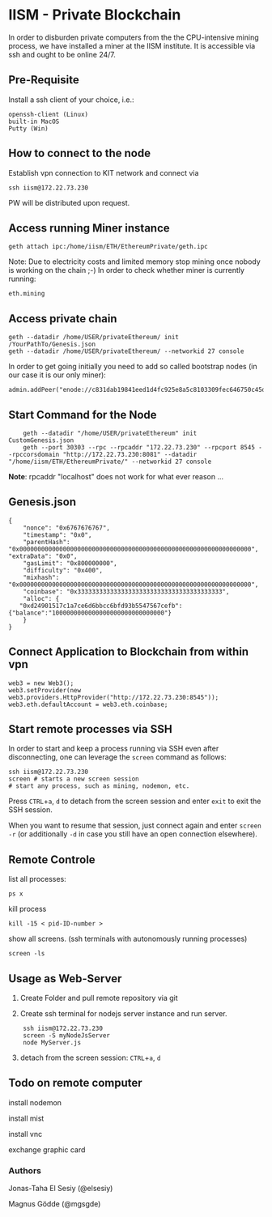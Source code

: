 # IISM - Private Blockchain

In order to disburden private computers from the the CPU-intensive mining process, we have installed a miner at the IISM institute. It is accessible via ssh and ought to be online 24/7.


## Pre-Requisite

Install a ssh client of your choice, i.e.:

    openssh-client (Linux)
    built-in MacOS
    Putty (Win)

## How to connect to the node

Establish vpn connection to KIT network and connect via

    ssh iism@172.22.73.230

PW will be distributed upon request.

## Access running Miner instance

    geth attach ipc:/home/iism/ETH/EthereumPrivate/geth.ipc
    
Note: Due to electricity costs and limited memory stop mining once nobody is working on the chain ;-) 
In order to check whether miner is currently running:

    eth.mining


## Access private chain 

    geth --datadir /home/USER/privateEthereum/ init /YourPathTo/Genesis.json
    geth --datadir /home/USER/privateEthereum/ --networkid 27 console
    
In order to get going initially you need to add so called bootstrap nodes (in our case it is our only miner): 

    admin.addPeer("enode://c831dab19841eed1d4fc925e8a5c8103309fec646750c45d4effb43a5c411da6b3f01280d7f1d4a8716989b556bfb3ad792ec0e8aaff74a7737bfd567f7e1d48@[172.22.73.230]:30307")

## Start Command for the Node 
```    
    geth --datadir "/home/USER/privateEthereum" init CustomGenesis.json
    geth --port 30303 --rpc --rpcaddr "172.22.73.230" --rpcport 8545 --rpccorsdomain "http://172.22.73.230:8081" --datadir "/home/iism/ETH/EthereumPrivate/" --networkid 27 console
```    
**Note**: rpcaddr "localhost" does not work for what ever reason ... 

## Genesis.json

    {
    	"nonce": "0x6767676767",
    	"timestamp": "0x0",
    	"parentHash": "0x0000000000000000000000000000000000000000000000000000000000000000",
    "extraData": "0x0",
    	"gasLimit": "0x800000000",
    	"difficulty": "0x400",
    	"mixhash": "0x0000000000000000000000000000000000000000000000000000000000000000",
    	"coinbase": "0x3333333333333333333333333333333333333333",
    	"alloc": {
       "0xd24901517c1a7ce6d6bbcc6bfd93b5547567cefb": {"balance":"1000000000000000000000000000000"}
    	}
    }
## Connect Application to Blockchain from within vpn

    web3 = new Web3();
    web3.setProvider(new web3.providers.HttpProvider("http://172.22.73.230:8545"));
    web3.eth.defaultAccount = web3.eth.coinbase;

## Start remote processes via SSH

In order to start and keep a process running via SSH even after disconnecting, one can leverage the `screen` command as follows:

    ssh iism@172.22.73.230
    screen # starts a new screen session
    # start any process, such as mining, nodemon, etc.

Press `CTRL`+`a`, `d` to detach from the screen session and enter `exit` to exit the SSH session.

When you want to resume that session, just connect again and enter `screen -r` (or additionally `-d` in case you still have an open connection elsewhere).

## Remote Controle

list all processes: 

    ps x
   
kill process 

    kill -15 < pid-ID-number >

show all screens. (ssh terminals with autonomously running processes)

    screen -ls 

    
## Usage as Web-Server
1. Create Folder and pull remote repository via git

2. Create ssh terminal for nodejs server instance and run server. 
```
    ssh iism@172.22.73.230
    screen -S myNodeJsServer
    node MyServer.js 
```    
3. detach from the screen session: `CTRL`+`a`, `d`


## Todo on remote computer

install nodemon

install mist 

install vnc

exchange graphic card 

### Authors
Jonas-Taha El Sesiy (@elsesiy)

Magnus Gödde (@mgsgde)  

